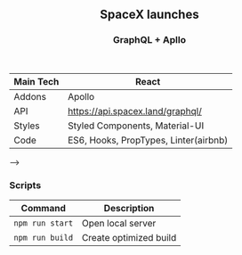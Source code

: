 <!-- <h1 align="center"> -->
<!-- <br> -->
<!-- <p align="center">
<img src=""  alt="Logo">
</p> -->

<!-- </h1> -->

<h2 align="center">SpaceX launches</h2>

<h3 align="center">GraphQL + Apllo</h3>

<!-- <p align="center">
  <a >
    <img src=""
         alt="Screenshot">
  </a>
</p> -->

<!-- ## Project Overview 🎉 -->

<br>

| Main Tech | React                                 |
| --------- | ------------------------------------- |
| Addons    | Apollo                                |
| API       | https://api.spacex.land/graphql/      |
| Styles    | Styled Components, Material-UI        |
| Code      | ES6, Hooks, PropTypes, Linter(airbnb) |

<!-- ## Screenshots 📺

<p align="center">
    <img src="" alt="Screenshot">
</p>

<p align="center">
    <img src="" alt="Screenshot">
</p>

<p align="center">
    <img src="" alt="Screenshot">
</p>

### Code Example/Issues 🔍

### Installation 💾 --> -->

### Scripts

| Command         | Description            |
| --------------- | ---------------------- |
| `npm run start` | Open local server      |
| `npm run build` | Create optimized build |

<!-- ### Live 📍


### License 🔱 -->
